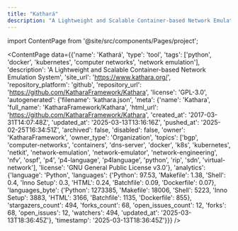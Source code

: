 ```yaml
---
title: "Kathará"
description: "A Lightweight and Scalable Container-based Network Emulation System"
---
```

import ContentPage from '@site/src/components/Pages/project';

<ContentPage
    data={{'name': 'Kathará', 'type': 'tool', 'tags': ['python', 'docker', 'kubernetes', 'computer networks', 'network emulation'], 'description': 'A Lightweight and Scalable Container-based Network Emulation System', 'site_url': 'https://www.kathara.org/', 'repository_platform': 'github', 'repository_url': 'https://github.com/KatharaFramework/Kathara', 'license': 'GPL-3.0', 'autogenerated': {'filename': 'kathara.json', 'meta': {'name': 'Kathara', 'full_name': 'KatharaFramework/Kathara', 'html_url': 'https://github.com/KatharaFramework/Kathara', 'created_at': '2017-03-31T14:07:48Z', 'updated_at': '2025-03-13T13:16:16Z', 'pushed_at': '2025-02-25T16:34:51Z', 'archived': false, 'disabled': false, 'owner': 'KatharaFramework', 'owner_type': 'Organization', 'topics': ['bgp', 'computer-networks', 'containers', 'dns-server', 'docker', 'k8s', 'kubernetes', 'netkit', 'network-emulation', 'network-emulator', 'network-engineering', 'nfv', 'ospf', 'p4', 'p4-language', 'p4language', 'python', 'rip', 'sdn', 'virtual-network'], 'license': 'GNU General Public License v3.0'}, 'analytics': {'language': 'Python', 'languages': {'Python': 97.53, 'Makefile': 1.38, 'Shell': 0.4, 'Inno Setup': 0.3, 'HTML': 0.24, 'Batchfile': 0.09, 'Dockerfile': 0.07}, 'languages_byte': {'Python': 1273385, 'Makefile': 18006, 'Shell': 5223, 'Inno Setup': 3883, 'HTML': 3166, 'Batchfile': 1135, 'Dockerfile': 855}, 'stargazers_count': 494, 'forks_count': 68, 'open_issues_count': 12, 'forks': 68, 'open_issues': 12, 'watchers': 494, 'updated_at': '2025-03-13T18:36:45Z'}, 'timestamp': '2025-03-13T18:36:45Z'}}}
/>

